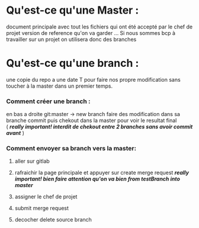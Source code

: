 # Qu'est-ce qu'une Master :

document principale avec tout les fichiers qui ont été accepté par le chef de projet 
version de reference qu'on va garder ... Si nous sommes bcp à travailler sur un projet
on utilisera donc des branches 

# Qu'est-ce qu'une branch :

une copie du repo a une date T pour faire nos propre modification sans toucher à la master dans un premier temps.

 
### Comment créer une branch :

en bas a droite git:master -> new branch
faire des modification dans sa branche commit puis chekout dans la master pour voir le resultat final </br>
( <strong><em>really important! interdit de chekout entre 2 branches sans avoir commit avant</em></strong> )

### Comment envoyer sa branch vers la master:

1. aller sur gitlab

2. rafraichir la page principale et appuyer sur create merge request
<strong><em>really important! bien faire attention qu'on va bien from testBranch into master </em></strong>

3. assigner le chef de projet 

4. submit merge request

5. decocher delete source branch

